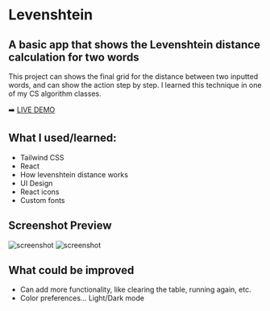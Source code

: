 # Levenshtein

## A basic app that shows the Levenshtein distance calculation for two words

This project can shows the final grid for the distance between two inputted words, and can show the action step by step. I learned this technique in one of my CS algorithm classes.

➡️ [LIVE DEMO](https://azboss2021.github.io/levenshtein/)

## What I used/learned:

- Tailwind CSS
- React
- How levenshtein distance works
- UI Design
- React icons
- Custom fonts

## Screenshot Preview

![screenshot](./levenshtein1.jpg?raw=true)
![screenshot](./levenshtein2.jpg?raw=true)

## What could be improved

- Can add more functionality, like clearing the table, running again, etc.
- Color preferences... Light/Dark mode
